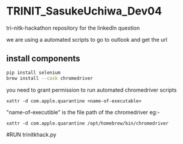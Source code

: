 # TRINIT_SasukeUchiwa_Dev04
tri-nitk-hackathon repository for the linkedIn question

we are using a automated scripts to go to outlook and get the url

## install components 
```bash
pip install selenium 
brew install --cask chromedriver
```


you need to grant permission to run automated chromedriver scripts
```
xattr -d com.apple.quarantine <name-of-executable> 
```
"name-of-executible" is the file path of the chromedriver
  eg:-
  ```
  xattr -d com.apple.quarantine /opt/homebrew/bin/chromedriver
  ```
#RUN trinitkhack.py
  
  
